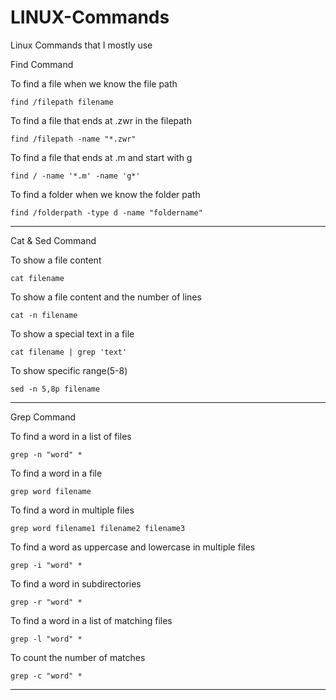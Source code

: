 # LINUX-Commands
Linux Commands that I mostly use


Find Command

To find a file when we know the file path

```find /filepath filename``` 



To find a file that ends at .zwr in the filepath

```find /filepath -name "*.zwr"```



To find a file that ends at .m and start with g

```find / -name '*.m' -name 'g*'```



To find a folder when we know the folder path

```find /folderpath -type d -name "foldername"```

-----------------------------------------------------------------------

Cat & Sed Command

To show a file content

```cat filename```



To show a file content and the number of lines

```cat -n filename```



To show a special text in a file 

```cat filename | grep 'text'```



To show specific range(5-8)

```sed -n 5,8p filename```

-----------------------------------------------------------------------

Grep Command

To find a word in a list of files

```grep -n "word" *```



To find a word in a file 

```grep word filename```




To find a word in multiple files 

```grep word filename1 filename2 filename3```



To find a word as uppercase and lowercase in multiple files

```grep -i "word" *```



To find a word in subdirectories

```grep -r "word" *```



To find a word in a list of matching files

```grep -l "word" *```



To count the number of matches 

```grep -c "word" *```

-----------------------------------------------------------------------








